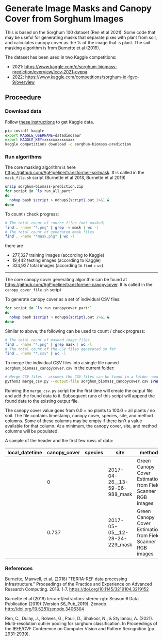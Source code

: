 # Generate Image Masks and Canopy Cover from Sorghum Images

This is based on the Sorghum 100 dataset (Ren et al 2021). Some code that may be useful for generating masks that separate pixes with plant from soil, and calculates canopy cover as the % of the image that is plant. The soil masking algorithm is from Burnette et al (2019).

The dataset has been used in two Kaggle competitions:

* 2021: https://www.kaggle.com/c/sorghum-biomass-prediction/overview/iccv-2021-cvppa
* 2022: https://www.kaggle.com/competitions/sorghum-id-fgvc-9/overview

## Proceedure 

### Download data

Follow [these instructions](https://github.com/Kaggle/kaggle-api#api-credentials) to get Kaggle data.

```sh
pip install kaggle
export KAGGLE_USERNAME=datadinosaur
export KAGGLE_KEY=xxxxxxxxxxxxxx
kaggle competitions download -c sorghum-biomass-prediction
```

### Run algorithms

The core masking algorithm is here https://github.com/AgPipeline/transformer-soilmask.
It is called in the `mask_file.sh` script (Burnette et al 2018, Burnette et al 2019)


```sh
unzip sorghum-biomass-prediction.zip
for script in `ls run_all_part*`
do
  nohup bash $script > nohup${script}.out 2>&1 &
done
```

To count / check progress:

```sh
# The total count of source files (not masked)
find . -name "*.png" | grep -v mask | wc -l
# The total count of generated mask files
find . -name "*mask.png" | wc -l
```


there are 
* 277,327 training images (according to Kaggle)
* 19,442 testing images (according to Kaggle)
* 324,927 total images (according to `find` + `wc`)

---

The core canopy cover generating algorithm can be found at https://github.com/AgPipeline/transformer-canopycover.
It is called in the `canopy_cover_file.sh` script

To generate canopy cover as a set of individual CSV files:

```sh
for script in `ls run_canopycover_part*`
do
  nohup bash $script > nohup${script}.out 2>&1 &
done
```
Similar to above, the following can be used to count / check progress:

```sh
# The total count of masked image files
find . -name "*.png" | grep mask | wc -l
# The total count of the CSV files generated so far
find . -name "*.csv" | wc -l
```

To merge the individual CSV files into a single file named `sorghum_biomass_canopycover.csv` in the current folder:

```bash
# Merge CSV files - assumes the CSV files can be found in a folder named "data" residing in the current folder
python3 merge_csv.py --output-file sorghum_biomass_canopycover.csv $PWD/data/ ./
```

Running the `merge_csv.py` script for the first time will create the output file and add the found data to it.
Subsequent runs of this script will append the found data to the existing output file.

The canopy cover value goes from 0.0 = no plants to 100.0 = all plants / no soil.
The file contains timestamp, canopy cover, species, site, and method columns.
Some of these columns may be empty if there isn't a value available for that column.
At a minimum, the canopy cover, site, and method columns will be populated.

A sample of the header and the first few rows of data:

|local_datetime|canopy_cover|species|site|method|
|--------------|------------|-------|----|------|
| |0| |2017-04-26__13-59-06-988_mask|Green Canopy Cover Estimation from Field Scanner RGB images |
| |0.737| |2017-05-05__12-28-24-229_mask|Green Canopy Cover Estimation from Field Scanner RGB images |

### References

Burnette, Maxwell, et al. (2018) "TERRA-REF data processing infrastructure." Proceedings of the Practice and Experience on Advanced Research Computing. 2018. 1-7. https://doi.org/10.1145/3219104.3219152

Burnette et al (2019) terraref/extractors-stereo-rgb: Season 6 Data Publication (2019) (Version S6_Pub_2019). Zenodo. http://doi.org/10.5281/zenodo.3406304

Ren, C., Dulay, J., Rolwes, G., Pauli, D., Shakoor, N., & Stylianou, A. (2021). Multi-resolution outlier pooling for sorghum classification. In Proceedings of the IEEE/CVF Conference on Computer Vision and Pattern Recognition (pp. 2931-2939).
